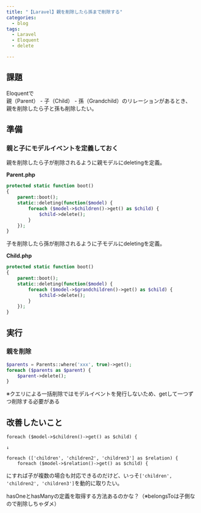 ```yaml
---
title: "【Laravel】親を削除したら孫まで削除する"
categories:
  - blog
tags:
  - Laravel
  - Eloquent
  - delete

---
```


## 課題  
  
Eloquentで  
親（Parent） - 子（Child） - 孫（Grandchild）のリレーションがあるとき、  
親を削除したら子と孫も削除したい。  
  
## 準備  
  
### 親と子にモデルイベントを定義しておく  
  
親を削除したら子が削除されるように親モデルにdeletingを定義。  
  
**Parent.php**  

```php
protected static function boot() 
{
    parent::boot();
    static::deleting(function($model) {
        foreach ($model->$children()->get() as $child) {
            $child->delete();
        }
    });
}
```

  
子を削除したら孫が削除されるように子モデルにdeletingを定義。  
  
**Child.php**  

```php
protected static function boot() 
{
    parent::boot();
    static::deleting(function($model) {
        foreach ($model->$grandchildren()->get() as $child) {
            $child->delete();
        }
    });
}
```

## 実行  
  
### 親を削除  
  
```php
$parents = Parents::where('xxx', true)->get();
foreach ($parents as $parent) {
    $parent->delete();
}
```

※クエリによる一括削除ではモデルイベントを発行しないため、getして一つずつ削除する必要がある  
  
  
## 改善したいこと  
  
```
foreach ($model->$children()->get() as $child) {

↓

foreach (['children', 'children2', 'children3'] as $relation) {
    foreach ($model->$relation()->get() as $child) {
```

にすれば子が複数の場合も対応できるのだけど、いっそ`['children', 'children2', 'children3']`を動的に取りたい。  
  
hasOneとhasManyの定義を取得する方法あるのかな？（※belongsToは子側なので削除しちゃダメ）  
  
